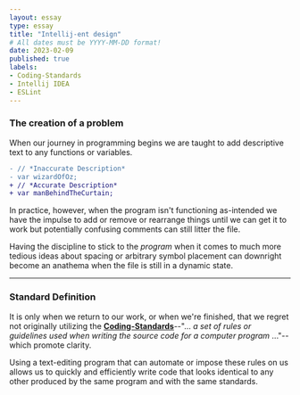 ```yaml
---
layout: essay
type: essay
title: "Intellij-ent design"
# All dates must be YYYY-MM-DD format!
date: 2023-02-09
published: true
labels:
- Coding-Standards
- Intellij IDEA
- ESLint
---
```

### The creation of a problem

When our journey in programming begins we are taught to add descriptive text to any functions or variables.

```diff
- // *Inaccurate Description*
- var wizardOfOz;
+ // *Accurate Description*
+ var manBehindTheCurtain;
```

In practice, however, when the program isn't functioning as-intended we have the impulse to add or remove or rearrange things until we can get it to work but potentially confusing comments can still litter the file.

Having the discipline to stick to the *program* when it comes to much more tedious ideas about spacing or arbitrary symbol placement can downright become an anathema when the file is still in a dynamic state.

---
### Standard Definition

It is only when we return to our work, or when we're finished, that we regret not originally utilizing the [**Coding-Standards**](https://en.wikipedia.org/wiki/Programming_style)--"... *a set of rules or guidelines used when writing the source code for a computer program* ..."--which promote clarity.

Using a text-editing program that can automate or impose these rules on us allows us to quickly and efficiently write code that looks identical to any other produced by the same program and with the same standards.

